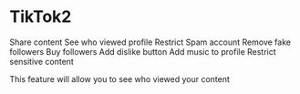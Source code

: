 # TikTok2

Share content
See who viewed profile
Restrict Spam account
Remove fake followers
Buy followers
Add dislike button
Add music to profile
Restrict sensitive content


This feature will allow you to see who viewed your content